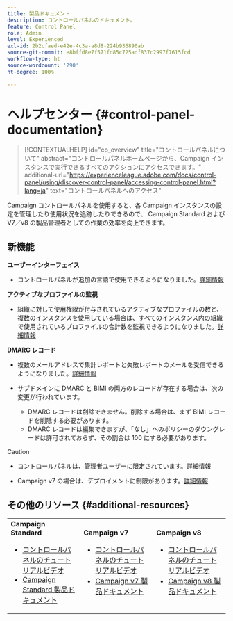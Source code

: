 ```yaml
---
title: 製品ドキュメント
description: コントロールパネルのドキュメント。
feature: Control Panel
role: Admin
level: Experienced
exl-id: 2b2cfaed-e42e-4c3a-a8d8-224b936890ab
source-git-commit: e8bffd8e7f571fd85c725adf837c2997f7615fcd
workflow-type: ht
source-wordcount: '290'
ht-degree: 100%

---
```


# ヘルプセンター {#control-panel-documentation}

>[!CONTEXTUALHELP]
>id="cp_overview"
>title="コントロールパネルについて"
>abstract="コントロールパネルホームページから、Campaign インスタンスで実行できるすべてのアクションにアクセスできます。"
>additional-url="https://experienceleague.adobe.com/docs/control-panel/using/discover-control-panel/accessing-control-panel.html?lang=ja" text="コントロールパネルへのアクセス"

Campaign コントロールパネルを使用すると、各 Campaign インスタンスの設定を管理したり使用状況を追跡したりできるので、 Campaign Standard および V7／v8 の製品管理者としての作業の効率を向上できます。

## 新機能

**ユーザーインターフェイス**

* コントロールパネルが追加の言語で使用できるようになりました。[詳細情報](discover/using/discovering-the-interface.md#supported-languages-languages)

**アクティブなプロファイルの監視**

* 組織に対して使用権限が付与されているアクティブなプロファイルの数と、複数のインスタンスを使用している場合は、すべてのインスタンス内の組織で使用されているプロファイルの合計数を監視できるようになりました。[詳細情報](performance-monitoring/using/active-profiles-monitoring.md)

**DMARC レコード**

* 複数のメールアドレスで集計レポートと失敗レポートのメールを受信できるようになりました。[詳細情報](subdomains-certificates/using/dmarc.md)
* サブドメインに DMARC と BIMI の両方のレコードが存在する場合は、次の変更が行われています。

   * DMARC レコードは削除できません。削除する場合は、まず BIMI レコードを削除する必要があります。
   * DMARC レコードは編集できますが、「なし」へのポリシーのダウングレードは許可されておらず、その割合は 100 にする必要があります。

>[!CAUTION]
>
>* コントロールパネルは、管理者ユーザーに限定されています。[詳細情報](https://experienceleague.adobe.com/docs/control-panel/using/discover-control-panel/managing-permissions.html?lang=ja#discover-control-panel)
>
>* Campaign v7 の場合は、デプロイメントに制限があります。[詳細情報](faq.md#v7-restrictions)

## その他のリソース {#additional-resources}

<table>
    <tr>
        <td><b>Campaign Standard</b><br/>
        <ul>
            <li><a href="https://experienceleague.adobe.com/docs/campaign-standard-learn/control-panel/control-panel-overview.html?lang=ja">コントロールパネルのチュートリアルビデオ</a></li>
            <li><a href="https://experienceleague.adobe.com/docs/campaign-standard/using/campaign-standard-home.html?lang=ja">Campaign Standard 製品ドキュメント</a></li>
        </ul>
        </td>
        <td><b>Campaign v7</b><br/>
        <ul>
            <li><a href="https://experienceleague.adobe.com/docs/campaign-classic-learn/control-panel/control-panel-overview.html?lang=ja">コントロールパネルのチュートリアルビデオ</a></li>
            <li><a href="https://experienceleague.adobe.com/docs/campaign-classic/using/campaign-classic-home.html?lang=ja">Campaign v7 製品ドキュメント</a></li>
        </ul>
        </td>
        <td><b>Campaign v8</b><br/>
        <ul>
            <li><a href="https://experienceleague.adobe.com/docs/campaign-learn/control-panel/control-panel-overview.html?lang=ja">コントロールパネルのチュートリアルビデオ</a></li>
            <li><a href="https://experienceleague.adobe.com/docs/campaign/campaign-v8/campaign-home.html?lang=ja">Campaign v8 製品ドキュメント</a></li>
        </ul>
        </td>
    </tr>
</table>
